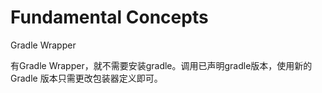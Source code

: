 # Fundamental Concepts



Gradle Wrapper

有Gradle Wrapper，就不需要安装gradle。调用已声明gradle版本，使用新的 Gradle 版本只需更改包装器定义即可。




